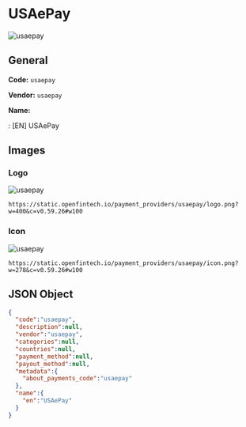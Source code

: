 
# USAePay 
![usaepay](https://static.openfintech.io/payment_providers/usaepay/logo.png?w=400&c=v0.59.26#w100)  

## General 
 
**Code:** `usaepay` 
 
**Vendor:** `usaepay` 
 
**Name:** 
 
:	[EN] USAePay 
 

## Images 

### Logo 
 
![usaepay](https://static.openfintech.io/payment_providers/usaepay/logo.png?w=400&c=v0.59.26#w100)  

```
https://static.openfintech.io/payment_providers/usaepay/logo.png?w=400&c=v0.59.26#w100
```  

### Icon 
 
![usaepay](https://static.openfintech.io/payment_providers/usaepay/icon.png?w=278&c=v0.59.26#w100)  

```
https://static.openfintech.io/payment_providers/usaepay/icon.png?w=278&c=v0.59.26#w100
```  

## JSON Object 

```json
{
  "code":"usaepay",
  "description":null,
  "vendor":"usaepay",
  "categories":null,
  "countries":null,
  "payment_method":null,
  "payout_method":null,
  "metadata":{
    "about_payments_code":"usaepay"
  },
  "name":{
    "en":"USAePay"
  }
}
```  
